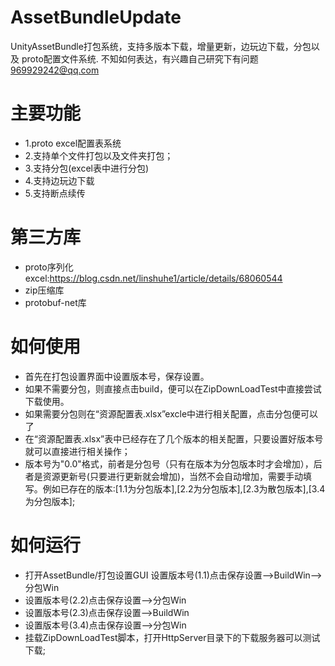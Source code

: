 # AssetBundleUpdate
 UnityAssetBundle打包系统，支持多版本下载，增量更新，边玩边下载，分包以及 proto配置文件系统.
 不知如何表达，有兴趣自己研究下有问题 969929242@qq.com
# 主要功能
  * 1.proto excel配置表系统
  * 2.支持单个文件打包以及文件夹打包；
  * 3.支持分包(excel表中进行分包)
  * 4.支持边玩边下载
  * 5.支持断点续传
# 第三方库
* proto序列化excel:https://blog.csdn.net/linshuhe1/article/details/68060544
* zip压缩库
* protobuf-net库
# 如何使用
* 首先在打包设置界面中设置版本号，保存设置。
* 如果不需要分包，则直接点击build，便可以在ZipDownLoadTest中直接尝试下载使用。
* 如果需要分包则在“资源配置表.xlsx”excle中进行相关配置，点击分包便可以了
* 在“资源配置表.xlsx”表中已经存在了几个版本的相关配置，只要设置好版本号就可以直接进行相关操作；
* 版本号为"0.0"格式，前者是分包号（只有在版本为分包版本时才会增加），后者是资源更新号(只要进行更新就会增加)，当然不会自动增加，需要手动填写。例如已存在的版本:[1.1为分包版本],[2.2为分包版本],[2.3为散包版本],[3.4为分包版本];
# 如何运行
* 打开AssetBundle/打包设置GUI 设置版本号(1.1)点击保存设置-->BuildWin-->分包Win
* 设置版本号(2.2)点击保存设置-->分包Win
* 设置版本号(2.3)点击保存设置-->BuildWin
* 设置版本号(3.4)点击保存设置-->分包Win
* 挂载ZipDownLoadTest脚本，打开HttpServer目录下的下载服务器可以测试下载;
